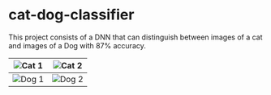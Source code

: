 # cat-dog-classifier
This project consists of a DNN that can distinguish between images of a cat and images of a Dog with 87% accuracy.

| ![Cat 1](https://github.com/GhoulKingR/cat-dog-classifier/assets/87097037/8975a495-36d0-46a2-bb31-c916c781c9a7) | ![Cat 2](https://github.com/GhoulKingR/cat-dog-classifier/assets/87097037/9a15d97b-8efa-42a3-b856-e4dab4ae4249) |
|---|---|
| ![Dog 1](https://github.com/GhoulKingR/cat-dog-classifier/assets/87097037/96ae8580-83a5-4121-80d9-7dab51c2f571) | ![Dog 2](https://github.com/GhoulKingR/cat-dog-classifier/assets/87097037/85b7121e-cd78-475e-85e4-94b1ba3058b2) |

